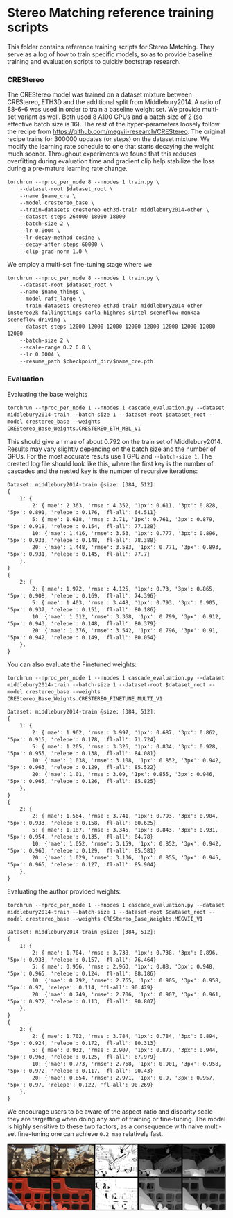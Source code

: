 # Stereo Matching reference training scripts

This folder contains reference training scripts for Stereo Matching.
They serve as a log of how to train specific models, so as to provide baseline
training and evaluation scripts to quickly bootstrap research. 


### CREStereo

The CREStereo model was trained on a dataset mixture between CREStereo, ETH3D and the additional split from Middlebury2014.
A ratio of 88-6-6 was used in order to train a baseline weight set. We provide multi-set variant as well.
Both used 8 A100 GPUs and a batch size of 2 (so effective batch size is 16). The
rest of the hyper-parameters loosely follow the recipe from https://github.com/megvii-research/CREStereo.
The original recipe trains for 300000 updates (or steps) on the dataset mixture. We modify the learning rate
schedule to one that starts decaying the weight much sooner. Throughout experiments we found that this reduces overfitting
during evaluation time and gradient clip help stabilize the loss during a pre-mature learning rate change.

```
torchrun --nproc_per_node 8 --nnodes 1 train.py \
    --dataset-root $dataset_root \
    --name $name_cre \
    --model crestereo_base \
    --train-datasets crestereo eth3d-train middlebury2014-other \
    --dataset-steps 264000 18000 18000
    --batch-size 2 \
    --lr 0.0004 \
    --lr-decay-method cosine \
    --decay-after-steps 60000 \
    --clip-grad-norm 1.0 \
```

We employ a multi-set fine-tuning stage where we 

```
torchrun --nproc_per_node 8 --nnodes 1 train.py \
    --dataset-root $dataset_root \
    --name $name_things \
    --model raft_large \
    --train-datasets crestereo eth3d-train middlebury2014-other instereo2k fallingthings carla-highres sintel sceneflow-monkaa sceneflow-driving \
    --dataset-steps 12000 12000 12000 12000 12000 12000 12000 12000 12000
    --batch-size 2 \
    --scale-range 0.2 0.8 \
    --lr 0.0004 \
    --resume_path $checkpoint_dir/$name_cre.pth
```


### Evaluation

Evaluating the base weights

```
torchrun --nproc_per_node 1 --nnodes 1 cascade_evaluation.py --dataset middlebury2014-train --batch-size 1 --dataset-root $dataset_root --model crestereo_base --weights CREStereo_Base_Weights.CRESTEREO_ETH_MBL_V1
```

This should give an mae of about 0.792 on the train set of Middlebury2014. Results may vary slightly depending on the batch size and the number of GPUs. For the most accurate resuts use 1 GPU and `--batch-size 1`. The created log file should look like this, where the first key is the number of cascades and the nested key is the number of recursive iterations:

```
Dataset: middlebury2014-train @size: [384, 512]:
{
	1: {
		2: {'mae': 2.363, 'rmse': 4.352, '1px': 0.611, '3px': 0.828, '5px': 0.891, 'relepe': 0.176, 'fl-all': 64.511}
		5: {'mae': 1.618, 'rmse': 3.71, '1px': 0.761, '3px': 0.879, '5px': 0.918, 'relepe': 0.154, 'fl-all': 77.128}
		10: {'mae': 1.416, 'rmse': 3.53, '1px': 0.777, '3px': 0.896, '5px': 0.933, 'relepe': 0.148, 'fl-all': 78.388}
		20: {'mae': 1.448, 'rmse': 3.583, '1px': 0.771, '3px': 0.893, '5px': 0.931, 'relepe': 0.145, 'fl-all': 77.7}
	},
}
{
	2: {
		2: {'mae': 1.972, 'rmse': 4.125, '1px': 0.73, '3px': 0.865, '5px': 0.908, 'relepe': 0.169, 'fl-all': 74.396}
		5: {'mae': 1.403, 'rmse': 3.448, '1px': 0.793, '3px': 0.905, '5px': 0.937, 'relepe': 0.151, 'fl-all': 80.186}
		10: {'mae': 1.312, 'rmse': 3.368, '1px': 0.799, '3px': 0.912, '5px': 0.943, 'relepe': 0.148, 'fl-all': 80.379}
		20: {'mae': 1.376, 'rmse': 3.542, '1px': 0.796, '3px': 0.91, '5px': 0.942, 'relepe': 0.149, 'fl-all': 80.054}
	},
}
```

You can also evaluate the Finetuned weights:

```
torchrun --nproc_per_node 1 --nnodes 1 cascade_evaluation.py --dataset middlebury2014-train --batch-size 1 --dataset-root $dataset_root --model crestereo_base --weights CREStereo_Base_Weights.CRESTEREO_FINETUNE_MULTI_V1
```

```
Dataset: middlebury2014-train @size: [384, 512]:
{
	1: {
		2: {'mae': 1.962, 'rmse': 3.997, '1px': 0.687, '3px': 0.862, '5px': 0.915, 'relepe': 0.178, 'fl-all': 71.724}
		5: {'mae': 1.205, 'rmse': 3.326, '1px': 0.834, '3px': 0.928, '5px': 0.955, 'relepe': 0.138, 'fl-all': 84.081}
		10: {'mae': 1.038, 'rmse': 3.108, '1px': 0.852, '3px': 0.942, '5px': 0.963, 'relepe': 0.129, 'fl-all': 85.522}
		20: {'mae': 1.01, 'rmse': 3.09, '1px': 0.855, '3px': 0.946, '5px': 0.965, 'relepe': 0.126, 'fl-all': 85.825}
	},
}
{
	2: {
		2: {'mae': 1.564, 'rmse': 3.741, '1px': 0.793, '3px': 0.904, '5px': 0.933, 'relepe': 0.158, 'fl-all': 80.625}
		5: {'mae': 1.187, 'rmse': 3.345, '1px': 0.843, '3px': 0.931, '5px': 0.954, 'relepe': 0.135, 'fl-all': 84.78}
		10: {'mae': 1.052, 'rmse': 3.159, '1px': 0.852, '3px': 0.942, '5px': 0.963, 'relepe': 0.129, 'fl-all': 85.581}
		20: {'mae': 1.029, 'rmse': 3.136, '1px': 0.855, '3px': 0.945, '5px': 0.965, 'relepe': 0.127, 'fl-all': 85.904}
	},
}
```

Evaluating the author provided weights:

```
torchrun --nproc_per_node 1 --nnodes 1 cascade_evaluation.py --dataset middlebury2014-train --batch-size 1 --dataset-root $dataset_root --model crestereo_base --weights CREStereo_Base_Weights.MEGVII_V1
```

```
Dataset: middlebury2014-train @size: [384, 512]:
{
	1: {
		2: {'mae': 1.704, 'rmse': 3.738, '1px': 0.738, '3px': 0.896, '5px': 0.933, 'relepe': 0.157, 'fl-all': 76.464}
		5: {'mae': 0.956, 'rmse': 2.963, '1px': 0.88, '3px': 0.948, '5px': 0.965, 'relepe': 0.124, 'fl-all': 88.186}
		10: {'mae': 0.792, 'rmse': 2.765, '1px': 0.905, '3px': 0.958, '5px': 0.97, 'relepe': 0.114, 'fl-all': 90.429}
		20: {'mae': 0.749, 'rmse': 2.706, '1px': 0.907, '3px': 0.961, '5px': 0.972, 'relepe': 0.113, 'fl-all': 90.807}
	},
}
{
	2: {
		2: {'mae': 1.702, 'rmse': 3.784, '1px': 0.784, '3px': 0.894, '5px': 0.924, 'relepe': 0.172, 'fl-all': 80.313}
		5: {'mae': 0.932, 'rmse': 2.907, '1px': 0.877, '3px': 0.944, '5px': 0.963, 'relepe': 0.125, 'fl-all': 87.979}
		10: {'mae': 0.773, 'rmse': 2.768, '1px': 0.901, '3px': 0.958, '5px': 0.972, 'relepe': 0.117, 'fl-all': 90.43}
		20: {'mae': 0.854, 'rmse': 2.971, '1px': 0.9, '3px': 0.957, '5px': 0.97, 'relepe': 0.122, 'fl-all': 90.269}
	},
}
```

We encourage users to be aware of the aspect-ratio and disparity scale they are targetting when doing any sort of training or fine-tuning.
The model is highly sensitive to these two factors, as a consequence with naive multi-set fine-tuning one can achieve `0.2 mae` relatively fast.

![Disparity](assets/Disparity%20domain%20drift.jpg)
